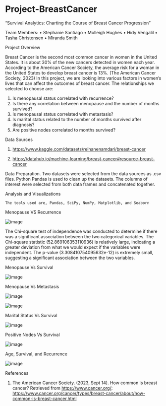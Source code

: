 # Project-BreastCancer
“Survival Analytics: Charting the Course of Breast Cancer Progression”

Team Members:
•	Stephanie Santiago 
•	Molleigh Hughes 
•	Hidy Vengalil 
•	Tasha Christensen 
•	Miranda Smith

Project Overview

 Breast Cancer is the second most common cancer in women in the United States. It is about 30% of the new cancers detected in women each year. According to the American Cancer Society, the average risk for a woman in the United States to develop breast cancer is 13%. (The American Cancer Society, 2023)
In this project, we are looking into various factors in women’s lives that can affect the outcomes of breast cancer. The relationships we selected to choose are:
1.	Is menopausal status correlated with recurrence?
2.	Is there any correlation between menopause and the number of months survived?
3.	Is menopausal status correlated with metastasis?
4.	Is marital status related to the number of months survived after diagnosis?
5.	Are positive nodes correlated to months survived?

Data Sources
1.	https://www.kaggle.com/datasets/reihanenamdari/breast-cancer

2.	https://datahub.io/machine-learning/breast-cancer#resource-breast-cancer

Data Preparation.
	Two datasets were selected from the data sources as .csv files. Python Pandas is used to clean up the datasets. The columns of interest were selected from both data frames and concatenated together.


Analysis and Visualizations

	The tools used are, Pandas, SciPy, NumPy, Matplotlib, and Seaborn
Menopause VS Recurrence

![image](https://github.com/molleighH/Project-BreastCancer-/assets/25726099/f119ae9d-0c9a-41c0-98a5-f8a67acb7b51)
	
 
The Chi-square test of independence was conducted to determine if there was a significant association between the two categorical variables. The Chi-square statistic (52.869106353110936) is relatively large, indicating a greater deviation from what we would expect if the variables were independent.
The p-value (3.308410754095632e-12) is extremely small, suggesting a significant association between the two variables.

Menopause Vs Survival

 ![image](https://github.com/molleighH/Project-BreastCancer-/assets/25726099/c92150c8-64ab-4ead-a701-16a921bfabfe)

 
Menopause Vs Metastasis

![image](https://github.com/molleighH/Project-BreastCancer-/assets/25726099/7cf15c5f-94fd-4f5e-a503-1c22ba687585)

![image](https://github.com/molleighH/Project-BreastCancer-/assets/25726099/35c6d43c-4c40-4bd0-8abe-d5b02da5c9e6)


 
Marital Status Vs Survival 

![image](https://github.com/molleighH/Project-BreastCancer-/assets/25726099/4c5adaaa-ff81-43e9-b105-a5edcfa0eadd)


Positive Nodes Vs Survival

![image](https://github.com/molleighH/Project-BreastCancer-/assets/25726099/f5242d8d-0dc8-4ef0-a42b-2a6d4bcf670b)

Age, Survival, and Recurrence

![image](https://github.com/molleighH/Project-BreastCancer-/assets/25726099/320ab864-5f6e-4206-9582-b6ec2634be30)



References
1. The American Cancer Society. (2023, Sept 14). How common is breast cancer? Retrieved from https://www.cancer.org/: https://www.cancer.org/cancer/types/breast-cancer/about/how-common-is-breast-cancer.html


